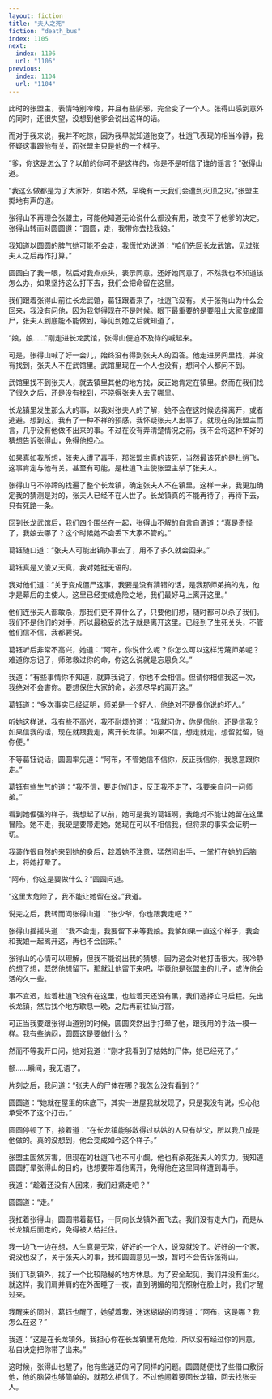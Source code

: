 ```yaml
---
layout: fiction
title: "夫人之死"
fiction: "death_bus"
index: 1105
next:
  index: 1106
  url: "1106"
previous:
  index: 1104
  url: "1104"
---
```

此时的张盟主，表情特别冷峻，并且有些阴邪，完全变了一个人。张得山感到意外的同时，还很失望，没想到他爹会说出这样的话。

而对于我来说，我并不吃惊，因为我早就知道他变了。杜逍飞表现的相当冷静，我怀疑这事跟他有关，而张盟主只是他的一个棋子。

“爹，你这是怎么了？以前的你可不是这样的，你是不是听信了谁的谣言？”张得山道。

“我这么做都是为了大家好，如若不然，早晚有一天我们会遭到灭顶之灾。”张盟主掷地有声的道。

张得山不再理会张盟主，可能他知道无论说什么都没有用，改变不了他爹的决定。张得山转而对圆圆道：“圆圆，走，我带你去找我娘。”

我知道以圆圆的脾气她可能不会走，我慌忙劝说道：“咱们先回长龙武馆，见过张夫人之后再作打算。”

圆圆白了我一眼，然后对我点点头，表示同意。还好她同意了，不然我也不知道该怎么办，如果坚持这么打下去，我们会把命留在这里。

我们跟着张得山前往长龙武馆，葛钰跟着来了，杜逍飞没有。关于张得山为什么会回来，我没有问他，因为我觉得现在不是时候。眼下最重要的是要阻止大家变成僵尸，张夫人到底能不能做到，等见到她之后就知道了。

“娘，娘……”刚走进长龙武馆，张得山便迫不及待的喊起来。

可是，张得山喊了好一会儿，始终没有得到张夫人的回答。他走进房间里找，并没有找到，张夫人不在武馆里。武馆里现在一个人也没有，想问个人都问不到。

武馆里找不到张夫人，就去镇里其他的地方找，反正她肯定在镇里。然而在我们找了很久之后，还是没有找到，不晓得张夫人去了哪里。

长龙镇里发生那么大的事，以我对张夫人的了解，她不会在这时候选择离开，或者逃避。想到这，我有了一种不祥的预感，我怀疑张夫人出事了。就现在的张盟主而言，几乎没有他做不出来的事。不过在没有弄清楚情况之前，我不会将这种不好的猜想告诉张得山，免得他担心。

如果真如我所想，张夫人遭了毒手，那张盟主真的该死，当然最该死的是杜逍飞，这事肯定与他有关。甚至有可能，是杜逍飞主使张盟主杀了张夫人。

张得山马不停蹄的找遍了整个长龙镇，确定张夫人不在镇里，这样一来，我更加确定我的猜测是对的，张夫人已经不在人世了。长龙镇真的不能再待了，再待下去，只有死路一条。

回到长龙武馆后，我们四个围坐在一起，张得山不解的自言自语道：“真是奇怪了，我娘去哪了？这个时候她不会丢下大家不管的。”

葛钰随口道：“张夫人可能出镇办事去了，用不了多久就会回来。”

葛钰真是又傻又天真，我对她挺无语的。

我对他们道：“关于变成僵尸这事，我要是没有猜错的话，是我那师弟搞的鬼，他才是幕后的主使人。这里已经变成危险之地，我们最好马上离开这里。”

他们连张夫人都敢杀，那我们更不算什么了，只要他们想，随时都可以杀了我们。我们不是他们的对手，所以最稳妥的法子就是离开这里。已经到了生死关头，不管他们信不信，我都要说。

葛钰听后非常不高兴，她道：“阿布，你说什么呢？你怎么可以这样污蔑师弟呢？难道你忘记了，师弟救过你的命，你这么说就是忘恩负义。”

我道：“有些事情你不知道，就算我说了，你也不会相信。但请你相信我这一次，我绝对不会害你。要想保住大家的命，必须尽早的离开这。”

葛钰道：“多次事实已经证明，师弟是一个好人，他绝对不是像你说的坏人。”

听她这样说，我有些不高兴，我不耐烦的道：“我就问你，你是信他，还是信我？如果信我的话，现在就跟我走，离开长龙镇。如果不信，想走就走，想留就留，随你便。”

不等葛钰说话，圆圆率先道：“阿布，不管她信不信你，反正我信你，我愿意跟你走。”

葛钰有些生气的道：“我不信，要走你们走，反正我不走了，我要亲自问一问师弟。”

看到她倔强的样子，我想起了以前，她可是我的葛钰啊，我绝对不能让她留在这里冒险。她不走，我硬是要带走她，她现在可以不相信我，但将来的事实会证明一切。

我装作很自然的来到她的身后，趁着她不注意，猛然间出手，一掌打在她的后脑上，将她打晕了。

“阿布，你这是要做什么？”圆圆问道。

“这里太危险了，我不能让她留在这。”我道。

说完之后，我转而问张得山道：“张少爷，你也跟我走吧？”

张得山摇摇头道：“我不会走，我要留下来等我娘。我爹如果一直这个样子，我会和我娘一起离开这，再也不会回来。”

张得山的心情可以理解，但我不能说出我的猜想，因为这会对他打击很大。我冷静的想了想，既然他想留下，那就让他留下来吧，毕竟他是张盟主的儿子，或许他会活的久一些。

事不宜迟，趁着杜逍飞没有在这里，也趁着天还没有黑，我们选择立马启程。先出长龙镇，然后找个地方歇息一晚，之后再前往仙月宫。

可正当我要跟张得山道别的时候，圆圆突然出手打晕了他，跟我用的手法一模一样。我有些纳闷，圆圆这是要做什么？

然而不等我开口问，她对我道：“刚才我看到了姑姑的尸体，她已经死了。”

额……瞬间，我无语了。

片刻之后，我问道：“张夫人的尸体在哪？我怎么没有看到？”

圆圆道：“她就在屋里的床底下，其实一进屋我就发现了，只是我没有说，担心他承受不了这个打击。”

圆圆停顿了下，接着道：“在长龙镇能够敌得过姑姑的人只有姑父，所以我八成是他做的。真的没想到，他会变成如今这个样子。”

张盟主固然厉害，但现在的杜逍飞也不可小觑，他也有杀死张夫人的实力。我知道圆圆打晕张得山的目的，也想要带着他离开，免得他在这里同样遭到毒手。

我道：“趁着还没有人回来，我们赶紧走吧？”

圆圆道：“走。”

我扛着张得山，圆圆带着葛钰，一同向长龙镇外面飞去。我们没有走大门，而是从长龙镇后面走的，免得被人给拦住。

我一边飞一边在想，人生真是无常，好好的一个人，说没就没了。好好的一个家，说没也没了，关于张夫人的事，我和圆圆意见一致，暂时不会告诉张得山。

我们飞到镇外，找了一个比较隐秘的地方休息。为了安全起见，我们并没有生火。就这样，我们肩并肩的在外面睡了一夜，直到明媚的阳光照射在脸上时，我们才醒过来。

我醒来的同时，葛钰也醒了，她望着我，迷迷糊糊的问我道：“阿布，这是哪？我怎么在这？”

我道：“这是在长龙镇外，我担心你在长龙镇里有危险，所以没有经过你的同意，私自决定把你带了出来。”

这时候，张得山也醒了，他有些迷茫的问了同样的问题。圆圆随便找了些借口敷衍他，他的脑袋也够简单的，就那么相信了。不过他闹着要回长龙镇，回去找张夫人。